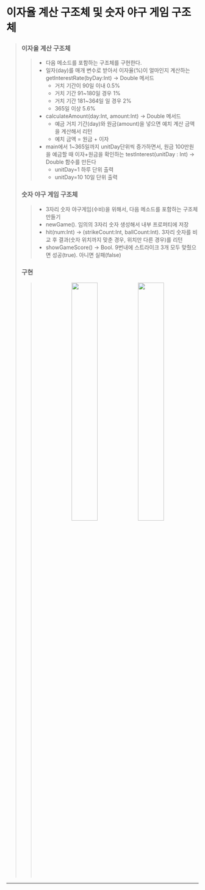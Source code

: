 # 이자율 계산 구조체 및 숫자 야구 게임 구조체

> ### 이자율 계산 구조체 
>> * 다음 메소드를 포함하는 구조체를 구현한다.
>> * 일자(day)를 매개 변수로 받아서 이자율(%)이 얼마인지 계산하는 getInterestRate(byDay:Int) -> Double 메서드
>>    * 거치 기간이 90일 이내 0.5%
>>    * 거치 기간 91~180일 경우 1%
>>    * 거치 기간 181~364일 일 경우 2%
>>    * 365일 이상 5.6%
>> * calculateAmount(day:Int, amount:Int) -> Double 메서드
>>    * 예금 거치 기간(day)와 원금(amount)을 넣으면 예치 계산 금액을 계산해서 리턴
>>    * 예치 금액 = 원금 + 이자
>> * main에서 1~365일까지 unitDay단위씩 증가하면서, 원금 100만원을 예금할 때 이자+원금을 확인하는 testInterest(unitDay : Int) -> Double 함수를 만든다
>>    * unitDay=1 하루 단위 출력
>>    * unitDay=10 10일 단위 출력
>
>
> ### 숫자 야구 게임 구조체
>> * 3자리 숫자 야구게임(수비)을 위해서, 다음 메소드를 포함하는 구조체 만들기
>> * newGame(). 
>>   임의의 3자리 숫자 생성해서 내부 프로퍼티에 저장
>> * hit(num:Int) -> (strikeCount:Int, ballCount:Int). 
>>   3자리 숫자를 비교 후 결과(숫자 위치까지 맞춘 경우, 위치만 다른 경우)를 리턴
>> * showGameScore() -> Bool. 
>>   9번내에 스트라이크 3개 모두 맞췄으면 성공(true). 아니면 실패(false)
>
>
>### 구현 
>> <p align="center"><img width="40%" src="https://user-images.githubusercontent.com/78553659/141098823-749fb426-7f6c-4aed-aa09-2aa48555aa31.gif"/>
>> <img width="40%" src="https://user-images.githubusercontent.com/78553659/141098831-1b7b3370-2b76-43c8-b64c-091e6e8f5e53.gif"/></p>
***
